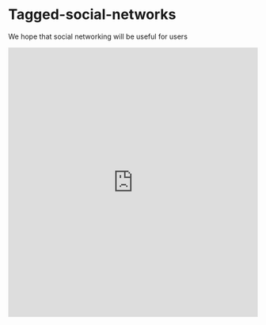 # Tagged-social-networks
We hope that social networking will be useful for users
<iframe src="https://www.linkedin.com/embed/feed/update/urn:li:share:6791529289369042944" height="545" width="504" frameborder="0" allowfullscreen="" title="Embedded post"></iframe>
